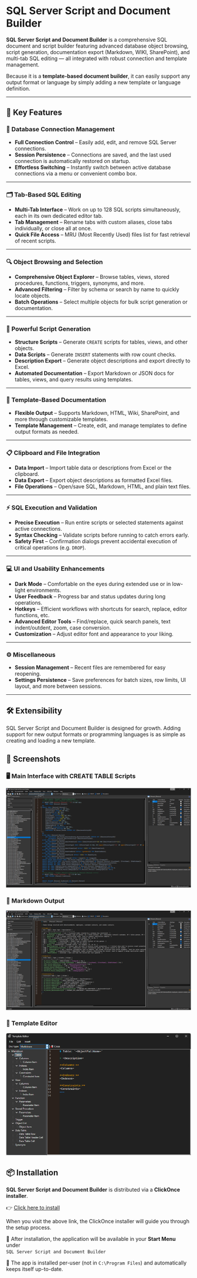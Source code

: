 
# SQL Server Script and Document Builder

**SQL Server Script and Document Builder** is a comprehensive SQL document and script builder featuring advanced database object browsing, script generation, documentation export (Markdown, WIKI, SharePoint), and multi-tab SQL editing — all integrated with robust connection and template management.  

Because it is a **template-based document builder**, it can easily support any output format or language by simply adding a new template or language definition.

---

## 🚀 Key Features

### 🔌 Database Connection Management
- **Full Connection Control** – Easily add, edit, and remove SQL Server connections.
- **Session Persistence** – Connections are saved, and the last used connection is automatically restored on startup.
- **Effortless Switching** – Instantly switch between active database connections via a menu or convenient combo box.

---

### 🗂️ Tab-Based SQL Editing
- **Multi-Tab Interface** – Work on up to 128 SQL scripts simultaneously, each in its own dedicated editor tab.
- **Tab Management** – Rename tabs with custom aliases, close tabs individually, or close all at once.
- **Quick File Access** – MRU (Most Recently Used) files list for fast retrieval of recent scripts.

---

### 🔍 Object Browsing and Selection
- **Comprehensive Object Explorer** – Browse tables, views, stored procedures, functions, triggers, synonyms, and more.
- **Advanced Filtering** – Filter by schema or search by name to quickly locate objects.
- **Batch Operations** – Select multiple objects for bulk script generation or documentation.

---

### 📝 Powerful Script Generation
- **Structure Scripts** – Generate `CREATE` scripts for tables, views, and other objects.
- **Data Scripts** – Generate `INSERT` statements with row count checks.
- **Description Export** – Generate object descriptions and export directly to Excel.
- **Automated Documentation** – Export Markdown or JSON docs for tables, views, and query results using templates.

---

### 📄 Template-Based Documentation
- **Flexible Output** – Supports Markdown, HTML, Wiki, SharePoint, and more through customizable templates.
- **Template Management** – Create, edit, and manage templates to define output formats as needed.

---

### 📋 Clipboard and File Integration
- **Data Import** – Import table data or descriptions from Excel or the clipboard.
- **Data Export** – Export object descriptions as formatted Excel files.
- **File Operations** – Open/save SQL, Markdown, HTML, and plain text files.

---

### ⚡ SQL Execution and Validation
- **Precise Execution** – Run entire scripts or selected statements against active connections.
- **Syntax Checking** – Validate scripts before running to catch errors early.
- **Safety First** – Confirmation dialogs prevent accidental execution of critical operations (e.g. `DROP`).

---

### 💻 UI and Usability Enhancements
- **Dark Mode** – Comfortable on the eyes during extended use or in low-light environments.
- **User Feedback** – Progress bar and status updates during long operations.
- **Hotkeys** – Efficient workflows with shortcuts for search, replace, editor functions, etc.
- **Advanced Editor Tools** – Find/replace, quick search panels, text indent/outdent, zoom, case conversion.
- **Customization** – Adjust editor font and appearance to your liking.

---

### ⚙️ Miscellaneous
- **Session Management** – Recent files are remembered for easy reopening.
- **Settings Persistence** – Save preferences for batch sizes, row limits, UI layout, and more between sessions.

---

## 🛠️ Extensibility

SQL Server Script and Document Builder is designed for growth. Adding support for new output formats or programming languages is as simple as creating and loading a new template.

## 📸 Screenshots

### 🖥️ Main Interface with CREATE TABLE Scripts
![Main Interface](SQL%20Document%20Builder/DDLGenerate.png)

### 📂 Markdown Output
![Markdown Document Output](SQL%20Document%20Builder/Markdown.png)

### 📝 Template Editor
![Template Editor](SQL%20Document%20Builder/TemplateEditor.png)

## 📦 Installation

**SQL Server Script and Document Builder** is distributed via a **ClickOnce installer**.  

👉 [Click here to install](https://www.sherlocksoftwareinc.com/SQLDocBuilder/Publish.html)

When you visit the above link, the ClickOnce installer will guide you through the setup process.  

📌 After installation, the application will be available in your **Start Menu** under  
`SQL Server Script and Document Builder`  

📌 The app is installed per-user (not in `C:\Program Files`) and automatically keeps itself up-to-date.


